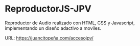 # ReproductorJS-JPV
Reproductor de Audio realizado con HTML, CSS y Javascript, implementando un diseño adactivo a moviles.

URL: https://juancitopeña.com/accesojpv/
